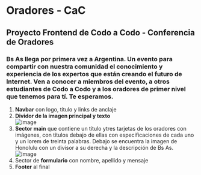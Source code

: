 # Oradores - CaC
## Proyecto Frontend de Codo a Codo - Conferencia de Oradores 
### Bs As llega por primera vez a Argentina. Un evento para compartir con nuestra comunidad el conocimiento y experiencia de los expertos que están creando el futuro de Internet. Ven a conocer a miembros del evento, a otros estudiantes de Codo a Codo y a los oradores de primer nivel que tenemos para tí. Te esperamos.  
1. **Navbar** con logo, título y links de anclaje  
2. **Dividor de la imagen principal y texto**  
  ![image](https://user-images.githubusercontent.com/71678622/236987314-98dbba31-2b6f-41c9-9e33-5341479cb159.png)
3. **Sector main** que contiene un título ytres tarjetas de los oradores con imágenes, con títulos debajo de ellas con especificaciones de cada uno y un lorem de treinta palabras. Debajo se encuentra la imagen de Honolulu con un divisor a su derecha y la descripción de Bs As. 
 ![image](https://user-images.githubusercontent.com/71678622/236987659-2b899990-aa79-4c9f-bf77-5c35b54261c0.png) 
4. Sector de **formulario** con nombre, apellido y mensaje  
5. **Footer** al final  
